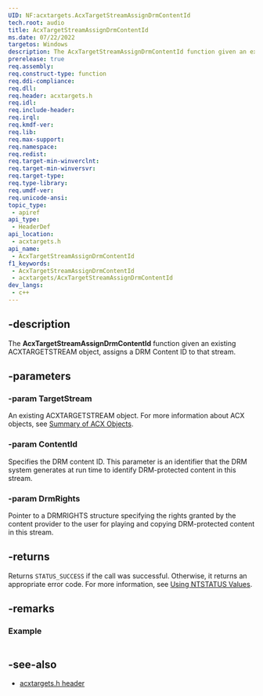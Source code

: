 ```yaml
---
UID: NF:acxtargets.AcxTargetStreamAssignDrmContentId
tech.root: audio
title: AcxTargetStreamAssignDrmContentId
ms.date: 07/22/2022
targetos: Windows
description: The AcxTargetStreamAssignDrmContentId function given an existing ACXTARGETSTREAM object, assigns a DRM Content Id to that stream.
prerelease: true
req.assembly: 
req.construct-type: function
req.ddi-compliance: 
req.dll: 
req.header: acxtargets.h
req.idl: 
req.include-header: 
req.irql: 
req.kmdf-ver: 
req.lib: 
req.max-support: 
req.namespace: 
req.redist: 
req.target-min-winverclnt: 
req.target-min-winversvr: 
req.target-type: 
req.type-library: 
req.umdf-ver: 
req.unicode-ansi: 
topic_type:
 - apiref
api_type:
 - HeaderDef
api_location:
 - acxtargets.h
api_name:
 - AcxTargetStreamAssignDrmContentId
f1_keywords:
 - AcxTargetStreamAssignDrmContentId
 - acxtargets/AcxTargetStreamAssignDrmContentId
dev_langs:
 - c++
---
```


## -description

The **AcxTargetStreamAssignDrmContentId** function given an existing ACXTARGETSTREAM object, assigns a DRM Content ID to that stream.

## -parameters

### -param TargetStream

An existing ACXTARGETSTREAM object. For more information about ACX objects, see [Summary of ACX Objects](/windows-hardware/drivers/audio/acx-summary-of-objects).

### -param ContentId

Specifies the DRM content ID. This parameter is an identifier that the DRM system generates at run time to identify DRM-protected content in this stream.

### -param DrmRights

Pointer to a DRMRIGHTS structure specifying the rights granted by the content provider to the user for playing and copying DRM-protected content in this stream.

## -returns

Returns `STATUS_SUCCESS` if the call was successful. Otherwise, it returns an appropriate error code. For more information, see [Using NTSTATUS Values](/windows-hardware/drivers/kernel/using-ntstatus-values).

## -remarks

### Example

```cpp

```

## -see-also

- [acxtargets.h header](index.md)
 
